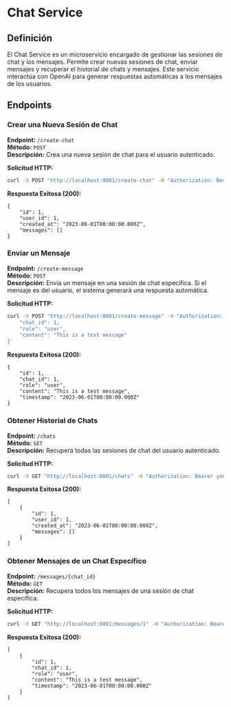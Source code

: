 # Chat Service

## Definición

El Chat Service es un microservicio encargado de gestionar las sesiones de chat y los mensajes. Permite crear nuevas sesiones de chat, enviar mensajes y recuperar el historial de chats y mensajes. Este servicio interactúa con OpenAI para generar respuestas automáticas a los mensajes de los usuarios.

## Endpoints

### Crear una Nueva Sesión de Chat

**Endpoint:** `/create-chat`  
**Método:** `POST`  
**Descripción:** Crea una nueva sesión de chat para el usuario autenticado.

**Solicitud HTTP:**

```bash
curl -X POST "http://localhost:8001/create-chat" -H "Authorization: Bearer your_jwt_token"
```

**Respuesta Exitosa (200):**

```
{
    "id": 1,
    "user_id": 1,
    "created_at": "2023-06-01T00:00:00.000Z",
    "messages": []
}
```


### Enviar un Mensaje

**Endpoint:** `/create-message`  
**Método:** `POST`  
**Descripción:** Envía un mensaje en una sesión de chat específica. Si el mensaje es del usuario, el sistema generará una respuesta automática.

**Solicitud HTTP:**

```bash
curl -X POST "http://localhost:8001/create-message" -H "Authorization: Bearer your_jwt_token" -H "Content-Type: application/json" -d '{
    "chat_id": 1,
    "role": "user",
    "content": "This is a test message"
}'
```

**Respuesta Exitosa (200):**

```
{
    "id": 1,
    "chat_id": 1,
    "role": "user",
    "content": "This is a test message",
    "timestamp": "2023-06-01T00:00:00.000Z"
}
```

### Obtener Historial de Chats

**Endpoint:** `/chats`  
**Método:** `GET`  
**Descripción:** Recupera todas las sesiones de chat del usuario autenticado.

**Solicitud HTTP:**

```bash
curl -X GET "http://localhost:8001/chats" -H "Authorization: Bearer your_jwt_token"

```

**Respuesta Exitosa (200):**

```
[
    {
        "id": 1,
        "user_id": 1,
        "created_at": "2023-06-01T00:00:00.000Z",
        "messages": []
    }
]
```

### Obtener Mensajes de un Chat Específico

**Endpoint:** `/messages/{chat_id}`  
**Método:** `GET`  
**Descripción:** Recupera todos los mensajes de una sesión de chat específica.

**Solicitud HTTP:**

```bash
curl -X GET "http://localhost:8001/messages/1" -H "Authorization: Bearer your_jwt_token"
```

**Respuesta Exitosa (200):**

```
[
    {
        "id": 1,
        "chat_id": 1,
        "role": "user",
        "content": "This is a test message",
        "timestamp": "2023-06-01T00:00:00.000Z"
    }
]
```